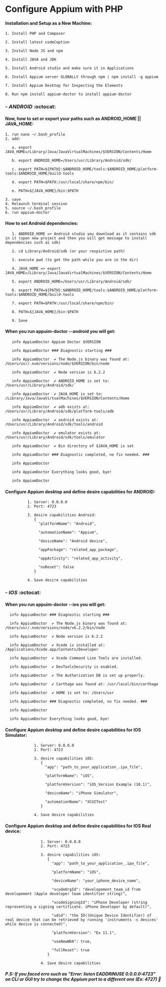 # Configure Appium with PHP


#### Installation and Setup as a New Machine:
    1. Install PHP and Composer
    
    2. Install latest codeCeption

    3. Install Node JS and npm

    4. Install JAVA and JDK

    5. Install Android studio and make sure it in Applications

    6. Install Appium server GLOBALLY through npm | npm install -g appium

    7. Install Appium Desktop for Inspecting the Elements

    8. Run npm install appium-doctor to install appium-doctor


 ### - **_ANDROID_** :octocat: 

#### Now, how to set or export your paths such as ANDROID_HOME || JAVA_HOME:
   
    1. run nano ~/.bash_profile
    2. add:
    
       a. export JAVA_HOME=/Library/Java/JavaVirtualMachines/$VERSION/Contents/Home
       
       b. export ANDROID_HOME=/Users/usr/Library/Android/sdk/
          
       c. export PATH=${PATH}:$ANDROID_HOME/tools:$ANDROID_HOME/platform-tools:$ANDROID_HOME/build-tools
          
       d. export PATH=$PATH:/usr/local/share/npm/bin/
          
       e. PATH=${JAVA_HOME}/bin:$PATH
          
    3. save
    4. Relaunch terminal session
    5. source ~/.bash_profile
    6. run appium-doctor


#### How to set Android dependencies:  

       1. ANDROID_HOME => Android studio you download as it contains sdk in it (open new project and then you will get message to install dependencies such as sdk)
       
       2. cd Library/Android/sdk (or your respictive path)
       
       3. execute pwd (to get the path while you are in the dir) 
       
       4. JAVA_HOME => export JAVA_HOME=/Library/Java/JavaVirtualMachines/$VERSION/Contents/Home
       
       5. export ANDROID_HOME=/Users/usr/Library/Android/sdk/
       
       6. export PATH=${PATH}:$ANDROID_HOME/tools:$ANDROID_HOME/platform-tools:$ANDROID_HOME/build-tools
       
       7. export PATH=$PATH:/usr/local/share/npm/bin/
       
       8. PATH=${JAVA_HOME}/bin:$PATH  
       
       9. Save
   
   
#### When you run appuim-doctor --android you will get:
   
       info AppiumDoctor Appium Doctor $VERSION
       
       info AppiumDoctor ### Diagnostic starting ###
       
       info AppiumDoctor  ✔ The Node.js binary was found at: /Users/usr/.nvm/versions/node/$VERSION/bin/node
       
       info AppiumDoctor  ✔ Node version is 6.2.2
       
       info AppiumDoctor  ✔ ANDROID_HOME is set to: /Users/usr/Library/Android/sdk/
       
       info AppiumDoctor  ✔ JAVA_HOME is set to: /Library/Java/JavaVirtualMachines/$VERSION/Contents/Home
       
       info AppiumDoctor  ✔ adb exists at: /Users/usr/Library/Android/sdk/platform-tools/adb
       
       info AppiumDoctor  ✔ android exists at: /Users/usr/Library/Android/sdk/tools/android
       
       info AppiumDoctor  ✔ emulator exists at: /Users/usr/Library/Android/sdk/tools/emulator
       
       info AppiumDoctor  ✔ Bin directory of $JAVA_HOME is set
       
       info AppiumDoctor ### Diagnostic completed, no fix needed. ###
       
       info AppiumDoctor
       
       info AppiumDoctor Everything looks good, bye!
       
       info AppiumDoctor
       
       


       
       
#### Configure Appium desktop and define desire capabilities for ANDROID:
               
              1. Server: 0.0.0.0  
              2. Port: 4723
                 
              3. desire capabilities Android:
                 {
                   "platformName": "Android",
                   
                   "automationName": "Appium",
                   
                   "deviceName": "Android device",
                   
                   "appPackage": "related_app_package",
                   
                   "appActivity": "related_app_activity",
                   
                   "noReset": false
                 }
                 
              4. Save desire capabilities
              
              
              
              
    
    
    
              
              
  ### - **_IOS_** :octocat: 
   
#### When you run appuim-doctor --ios you will get:
      
      info AppiumDoctor ### Diagnostic starting ###
      
      info AppiumDoctor  ✔ The Node.js binary was found at: /Users/usr/.nvm/versions/node/v6.2.2/bin/node
      
      info AppiumDoctor  ✔ Node version is 6.2.2
      
      info AppiumDoctor  ✔ Xcode is installed at: /Applications/Xcode.app/Contents/Developer
      
      info AppiumDoctor  ✔ Xcode Command Line Tools are installed.
      
      info AppiumDoctor  ✔ DevToolsSecurity is enabled.
      
      info AppiumDoctor  ✔ The Authorization DB is set up properly.
      
      info AppiumDoctor  ✔ Carthage was found at: /usr/local/bin/carthage
      
      info AppiumDoctor  ✔ HOME is set to: /Users/usr
      
      info AppiumDoctor ### Diagnostic completed, no fix needed. ###
      
      info AppiumDoctor
      
      info AppiumDoctor Everything looks good, bye!
   
   
   
#### Configure Appium desktop and define desire capabilities for IOS Simulator:
                  
                 1. Server: 0.0.0.0  
                 2. Port: 4723
                    
                 3. desire capabilities iOS:
                    {
                      "app": "path_to_your_application_.ipa_file",
                      
                      "platformName": "iOS",
                      
                      "platformVersion": "iOS_Version Example (10.1)",
                      
                      "deviceName": "iPhone Simulator",
                      
                      "automationName": "XCUITest"
                    }
                    
                 4. Save desire capabilities
                 
                 
                 
#### Configure Appium desktop and define desire capabilities for IOS Real device:
                     
                    1. Server: 0.0.0.0  
                    2. Port: 4723
                       
                    3. desire capabilities iOS:
                       {
                         "app": "path_to_your_application_.ipa_file",
                         
                         "platformName": "iOS",
                         
                         "deviceName": "your_iphone_device_name",
                         
                         "xcodeOrgId": "developement_team_id from developement (Apple developer team identifier string)",
                         
                         "xcodeSigningId": "iPhone Developer (string representing a signing certificate. iPhone Developer by default)",
                         
                         "udid": "the ID((Unique Device Identifier) of real device that can be retrieved by running 'instruments -s devices' while device is connected)",
                         
                         "platformVersion": "Ex 11.1",
                         
                         "useNewWDA": true,
                         
                         "fullReset": true
                       }
                       
                    4. Save desire capabilities              
   
      
      
      
##### P.S: If you faced erro such as "Error: listen EADDRINUSE 0.0.0.0:4723" on CLI or GUI try to change the Appium port to a different one (Ex: 4727)  :blue_book:
      